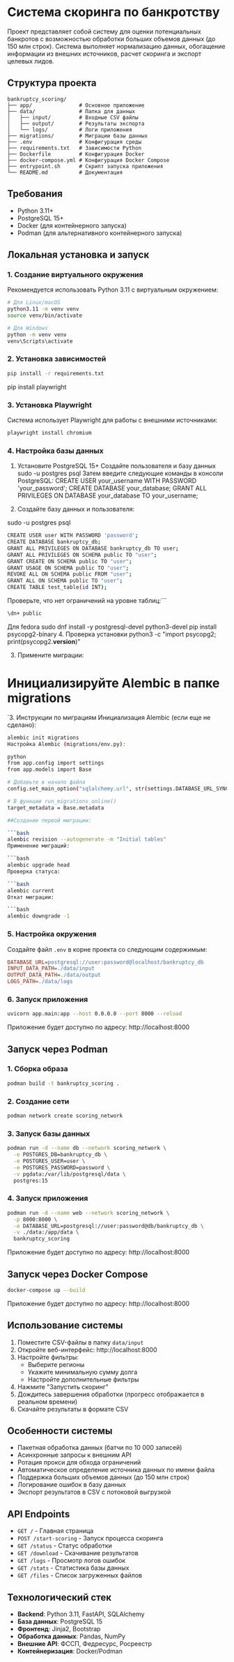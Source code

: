 # Система скоринга по банкротству

Проект представляет собой систему для оценки потенциальных банкротов с возможностью обработки больших объемов данных (до 150 млн строк). Система выполняет нормализацию данных, обогащение информации из внешних источников, расчет скоринга и экспорт целевых лидов.

## Структура проекта

```
bankruptcy_scoring/
├── app/               # Основное приложение
├── data/              # Папка для данных
│   ├── input/         # Входные CSV файлы
│   ├── output/        # Результаты экспорта
│   └── logs/          # Логи приложения
├── migrations/        # Миграции базы данных
├── .env               # Конфигурация среды
├── requirements.txt   # Зависимости Python
├── Dockerfile         # Конфигурация Docker
├── docker-compose.yml # Конфигурация Docker Compose
├── entrypoint.sh      # Скрипт запуска приложения
└── README.md          # Документация
```

## Требования

- Python 3.11+
- PostgreSQL 15+
- Docker (для контейнерного запуска)
- Podman (для альтернативного контейнерного запуска)

## Локальная установка и запуск

### 1. Создание виртуального окружения

Рекомендуется использовать Python 3.11 с виртуальным окружением:

```bash
# Для Linux/macOS
python3.11 -m venv venv
source venv/bin/activate

# Для Windows
python -m venv venv
venv\Scripts\activate
```

### 2. Установка зависимостей

```bash
pip install -r requirements.txt
```
pip install playwright
### 3. Установка Playwright

Система использует Playwright для работы с внешними источниками:

```bash
playwright install chromium
```

### 4. Настройка базы данных

1. Установите PostgreSQL 15+
Создайте пользователя и базу данных
sudo -u postgres psql
Затем введите следующие команды в консоли PostgreSQL:
CREATE USER your_username WITH PASSWORD 'your_password';
CREATE DATABASE your_database;
GRANT ALL PRIVILEGES ON DATABASE your_database TO your_username;

2. Создайте базу данных и пользователя:


sudo -u postgres psql

```bash
CREATE USER user WITH PASSWORD 'password';
CREATE DATABASE bankruptcy_db;
GRANT ALL PRIVILEGES ON DATABASE bankruptcy_db TO user;
GRANT ALL PRIVILEGES ON SCHEMA public TO "user";
GRANT CREATE ON SCHEMA public TO "user";
GRANT USAGE ON SCHEMA public TO "user";
REVOKE ALL ON SCHEMA public FROM "user";
GRANT ALL ON SCHEMA public TO "user";
CREATE TABLE test_table(id INT);
```
Проверьте, что нет ограничений на уровне таблиц:```
```bash
\dn+ public
```
Для fedora
sudo dnf install -y postgresql-devel python3-devel
pip install psycopg2-binary
4. Проверка установки
python3 -c "import psycopg2; print(psycopg2.__version__)"

3. Примените миграции:

# Инициализируйте Alembic в папке migrations
`3. Инструкции по миграциям
Инициализация Alembic (если еще не сделано):

```bash
alembic init migrations
Настройка Alembic (migrations/env.py):

python
from app.config import settings
from app.models import Base

# Добавьте в начало файла
config.set_main_option("sqlalchemy.url", str(settings.DATABASE_URL_SYNC))

# В функции run_migrations_online()
target_metadata = Base.metadata

##Создание первой миграции:

```bash
alembic revision --autogenerate -m "Initial tables"
Применение миграций:

```bash
alembic upgrade head
Проверка статуса:

```bash
alembic current
Откат миграции:

```bash
alembic downgrade -1
```

### 5. Настройка окружения

Создайте файл `.env` в корне проекта со следующим содержимым:

```ini
DATABASE_URL=postgresql://user:password@localhost/bankruptcy_db
INPUT_DATA_PATH=./data/input
OUTPUT_DATA_PATH=./data/output
LOGS_PATH=./data/logs
```

### 6. Запуск приложения

```bash
uvicorn app.main:app --host 0.0.0.0 --port 8000 --reload
```

Приложение будет доступно по адресу: http://localhost:8000

## Запуск через Podman

### 1. Сборка образа

```bash
podman build -t bankruptcy_scoring .
```

### 2. Создание сети

```bash
podman network create scoring_network
```

### 3. Запуск базы данных

```bash
podman run -d --name db --network scoring_network \
  -e POSTGRES_DB=bankruptcy_db \
  -e POSTGRES_USER=user \
  -e POSTGRES_PASSWORD=password \
  -v pgdata:/var/lib/postgresql/data \
  postgres:15
```

### 4. Запуск приложения

```bash
podman run -d --name web --network scoring_network \
  -p 8000:8000 \
  -e DATABASE_URL=postgresql://user:password@db/bankruptcy_db \
  -v ./data:/app/data \
  bankruptcy_scoring
```

Приложение будет доступно по адресу: http://localhost:8000

## Запуск через Docker Compose

```bash
docker-compose up --build
```

Приложение будет доступно по адресу: http://localhost:8000

## Использование системы

1. Поместите CSV-файлы в папку `data/input`
2. Откройте веб-интерфейс: http://localhost:8000
3. Настройте фильтры:
   - Выберите регионы
   - Укажите минимальную сумму долга
   - Настройте дополнительные фильтры
4. Нажмите "Запустить скоринг"
5. Дождитесь завершения обработки (прогресс отображается в реальном времени)
6. Скачайте результаты в формате CSV

## Особенности системы

- Пакетная обработка данных (батчи по 10 000 записей)
- Асинхронные запросы к внешним API
- Ротация прокси для обхода ограничений
- Автоматическое определение источника данных по имени файла
- Поддержка больших объемов данных (до 150 млн строк)
- Логирование ошибок в базу данных
- Экспорт результатов в CSV с потоковой выгрузкой

## API Endpoints

- `GET /` - Главная страница
- `POST /start-scoring` - Запуск процесса скоринга
- `GET /status` - Статус обработки
- `GET /download` - Скачивание результатов
- `GET /logs` - Просмотр логов ошибок
- `GET /stats` - Статистика базы данных
- `GET /files` - Список загруженных файлов

## Технологический стек

- **Backend**: Python 3.11, FastAPI, SQLAlchemy
- **База данных**: PostgreSQL 15
- **Фронтенд**: Jinja2, Bootstrap
- **Обработка данных**: Pandas, NumPy
- **Внешние API**: ФССП, Федресурс, Росреестр
- **Контейнеризация**: Docker/Podman